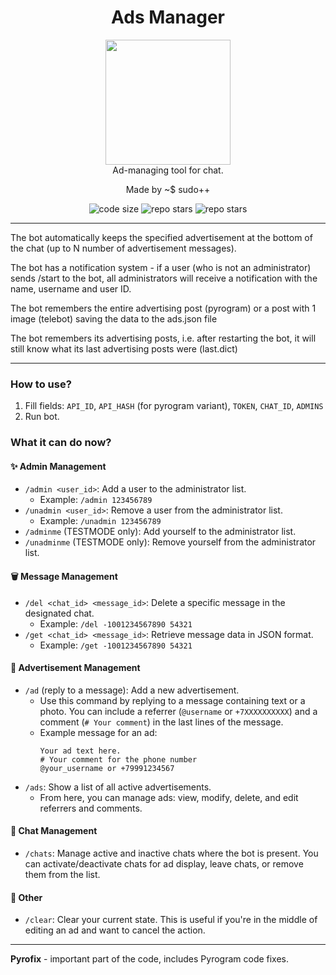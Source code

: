 <div align="center">
    <h1>Ads Manager</h1>
    <img src="https://github.com/user-attachments/assets/9096b677-2089-4aac-918a-b980e607f17b"  width="200" height="200"><br>
    Ad-managing tool for chat.
    <p>Made by <bold>~$ sudo++</bold></p>
    <img alt="code size" src="https://img.shields.io/github/languages/code-size/xnobanonlyzxc/adsmanager?style=for-the-badge">
    <img alt="repo stars" src="https://img.shields.io/github/stars/xnobanonlyzxc/adsmanager?style=for-the-badge">
    <img alt="repo stars" src="https://img.shields.io/github/commit-activity/w/xnobanonlyzxc/adsmanager?style=for-the-badge">
</div>

---
The bot automatically keeps the specified advertisement at the bottom of the chat (up to N number of advertisement messages).

The bot has a notification system - if a user (who is not an administrator) sends /start to the bot, all administrators will receive a notification with the name, username and user ID.

The bot remembers the entire advertising post (pyrogram) or a post with 1 image (telebot) saving the data to the ads.json file

The bot remembers its advertising posts, i.e. after restarting the bot, it will still know what its last advertising posts were (last.dict)

---
### How to use?
1. Fill fields: `API_ID`, `API_HASH` (for pyrogram variant), `TOKEN`, `CHAT_ID`, `ADMINS`
2. Run bot.
### What it can do now?

#### ✨ Admin Management

  * `/admin <user_id>`: Add a user to the administrator list.
      * Example: `/admin 123456789`
  * `/unadmin <user_id>`: Remove a user from the administrator list.
      * Example: `/unadmin 123456789`
  * `/adminme` (TESTMODE only): Add yourself to the administrator list.
  * `/unadminme` (TESTMODE only): Remove yourself from the administrator list.

#### 🗑️ Message Management

  * `/del <chat_id> <message_id>`: Delete a specific message in the designated chat.
      * Example: `/del -1001234567890 54321`
  * `/get <chat_id> <message_id>`: Retrieve message data in JSON format.
      * Example: `/get -1001234567890 54321`

#### 📣 Advertisement Management

  * `/ad` (reply to a message): Add a new advertisement.
      * Use this command by replying to a message containing text or a photo. You can include a referrer (`@username` or `+7XXXXXXXXXX`) and a comment (`# Your comment`) in the last lines of the message.
      * Example message for an ad:
        ```
        Your ad text here.
        # Your comment for the phone number
        @your_username or +79991234567
        ```
  * `/ads`: Show a list of all active advertisements.
      * From here, you can manage ads: view, modify, delete, and edit referrers and comments.

#### 💬 Chat Management

  * `/chats`: Manage active and inactive chats where the bot is present. You can activate/deactivate chats for ad display, leave chats, or remove them from the list.

#### 🔄 Other

  * `/clear`: Clear your current state. This is useful if you're in the middle of editing an ad and want to cancel the action.

---
**Pyrofix** - important part of the code, includes Pyrogram code fixes.
